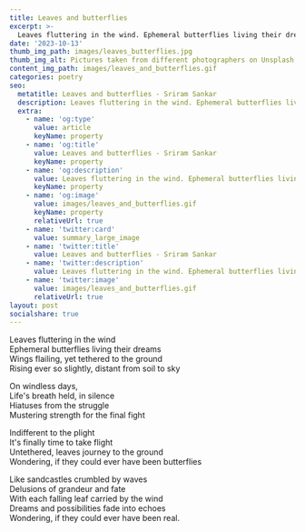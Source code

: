 ```yaml
---
title: Leaves and butterflies
excerpt: >-
  Leaves fluttering in the wind. Ephemeral butterflies living their dreams ...
date: '2023-10-13'
thumb_img_path: images/leaves_butterflies.jpg
thumb_img_alt: Pictures taken from different photographers on Unsplash
content_img_path: images/leaves_and_butterflies.gif
categories: poetry
seo:
  metatitle: Leaves and butterflies - Sriram Sankar
  description: Leaves fluttering in the wind. Ephemeral butterflies living their dreams ...
  extra:
    - name: 'og:type'
      value: article
      keyName: property
    - name: 'og:title'
      value: Leaves and butterflies - Sriram Sankar
      keyName: property
    - name: 'og:description'
      value: Leaves fluttering in the wind. Ephemeral butterflies living their dreams ...
      keyName: property
    - name: 'og:image'
      value: images/leaves_and_butterflies.gif
      keyName: property
      relativeUrl: true
    - name: 'twitter:card'
      value: summary_large_image
    - name: 'twitter:title'
      value: Leaves and butterflies - Sriram Sankar
    - name: 'twitter:description'
      value: Leaves fluttering in the wind. Ephemeral butterflies living their dreams ...
    - name: 'twitter:image'
      value: images/leaves_and_butterflies.gif
      relativeUrl: true
layout: post
socialshare: true
---
```


Leaves fluttering in the wind   
Ephemeral butterflies living their dreams   
Wings flailing, yet tethered to the ground   
Rising ever so slightly, distant from soil to sky   

On windless days,    
Life's breath held, in silence   
Hiatuses from the struggle     
Mustering strength for the final fight    

Indifferent to the plight    
It's finally time to take flight    
Untethered, leaves journey to the ground    
Wondering, if they could ever have been butterflies    

Like sandcastles crumbled by waves    
Delusions of grandeur and fate    
With each falling leaf carried by the wind    
Dreams and possibilities fade into echoes    
Wondering, if they could ever have been real.     